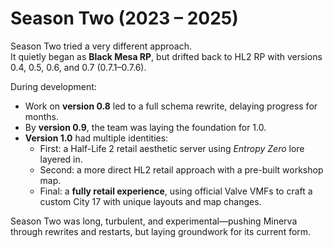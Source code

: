 # Season Two (2023 – 2025)

Season Two tried a very different approach.  
It quietly began as **Black Mesa RP**, but drifted back to HL2 RP with versions 0.4, 0.5, 0.6, and 0.7 (0.7.1–0.7.6).  

During development:
- Work on **version 0.8** led to a full schema rewrite, delaying progress for months.  
- By **version 0.9**, the team was laying the foundation for 1.0.  
- **Version 1.0** had multiple identities:  
  - First: a Half-Life 2 retail aesthetic server using *Entropy Zero* lore layered in.  
  - Second: a more direct HL2 retail approach with a pre-built workshop map.  
  - Final: a **fully retail experience**, using official Valve VMFs to craft a custom City 17 with unique layouts and map changes.

Season Two was long, turbulent, and experimental—pushing Minerva through rewrites and restarts, but laying groundwork for its current form.
